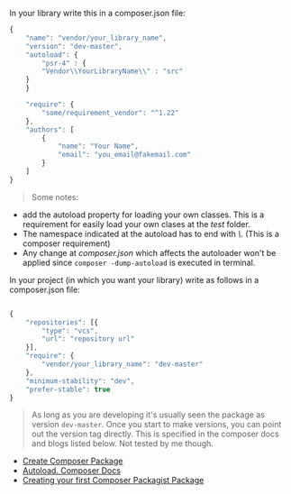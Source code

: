 In your library write this in a composer.json file:
```js
{
    "name": "vendor/your_library_name",
    "version": "dev-master",
    "autoload": {
    	"psr-4" : {
		"Vendor\\YourLibraryName\\" : "src"
	}
    }

    "require": {
        "some/requirement_vendor": "^1.22"
    },
    "authors": [
        {
            "name": "Your Name",
            "email": "you_email@fakemail.com"
        }
    ]
}
```

> Some notes:
* add the autoload property for loading your own classes. This is
a requirement for easily load your own clases at the *test* folder.
* The namespace indicated at the autoload has to end with *\\*. (This is
a composer requirement)
* Any change at *composer.json* which affects the autoloader won't be
applied since `composer -dump-autoload` is executed in terminal.

In your project (in which you want your library) write as follows
in a composer.json file:

```js

{
	"repositories": [{
		"type": "vcs",
		"url": "repository url"
	}],
	"require": {
		"vendor/your_library_name": "dev-master"
	},
	"minimum-stability": "dev",
	"prefer-stable": true
}
```

> As long as you are developing it's usually seen the package as version `dev-master`. Once you
start to make versions, you can point out the version tag directly. This is specified in the 
composer docs and blogs listed below. Not tested by me though.


* [Create Composer Package](https://knpuniversity.com/screencast/question-answer-day/create-composer-package)
* [Autoload. Composer Docs](https://getcomposer.org/doc/04-schema.md#autoload)
* [Creating your first Composer Packagist Package](http://blog.jgrossi.com/2013/creating-your-first-composer-packagist-package/)
